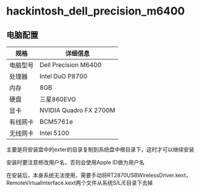 # hackintosh_dell_precision_m6400

## 电脑配置
| 规格   | 详细信息 |
| -------- | ---------- |
| 电脑型号 | Dell Precision M6400 |
| 处理器 | Intel DuO P8700 |
| 内存 | 8GB |
| 硬盘 | 三星860EVO |
| 显卡 | NVIDIA Quadro FX 2700M |
| 有线网卡 | BCM5761e |
| 无线网卡 | Intel 5100 |

主要是将安装盘中的exter的目录复制到系统盘中根目录下，这时才可以继续安装

安装时要注意修改用户名，否则会使用Apple ID做为用户名

在安装后，本身系统无法使用，需要手动将RT2870USBWirelessDriver.kext，RemoteVirtualInterface.kext两个文件从系统S/L/E目录下去掉
